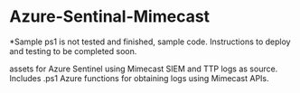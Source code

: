 # Azure-Sentinal-Mimecast
*Sample ps1 is not tested and finished, sample code. Instructions to deploy and testing to be completed soon.

assets for Azure Sentinel using Mimecast SIEM and TTP logs as source. Includes .ps1 Azure functions for obtaining logs using Mimecast APIs.
